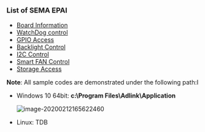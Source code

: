 
### List of SEMA EPAI

* [Board Information](source/BoardInfo.md)
* [WatchDog control](source/WatchDog.md)
* [GPIO Access](source/GPIO.md)
* [Backlight Control](source/Backlight.md)
* [I2C Control](source/i2c.md)
* [Smart FAN Control](source/SmartFan.md)
* [Storage Access](source/Storage.md)


**Note**:
 All sample codes are demonstrated under the following path:I
* Windows 10 64bit:  **c:\Program Files\Adlink\Application**

  <img src="source/HowToInstall.assets/image-20200212165622460.png" alt="image-20200212165622460"  />


* Linux: TDB

​           
